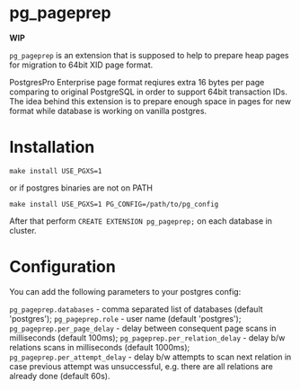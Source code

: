 # pg_pageprep

**WIP**

`pg_pageprep` is an extension that is supposed to help to prepare heap pages for migration to 64bit XID page format.

PostgresPro Enterprise page format reqiures extra 16 bytes per page comparing to original PostgreSQL in order to support 64bit transaction IDs. The idea behind this extension is to prepare enough space in pages for new format while database is working on vanilla postgres.

# Installation

```
make install USE_PGXS=1
```

or if postgres binaries are not on PATH

```
make install USE_PGXS=1 PG_CONFIG=/path/to/pg_config
```

After that perform `CREATE EXTENSION pg_pageprep;` on each database in cluster.

# Configuration

You can add the following parameters to your postgres config:

`pg_pageprep.databases` - comma separated list of databases (default 'postgres');
`pg_pageprep.role` - user name (default 'postgres');
`pg_pageprep.per_page_delay` - delay between consequent page scans in milliseconds (default 100ms);
`pg_pageprep.per_relation_delay` - delay b/w relations scans in milliseconds (default 1000ms);
`pg_pageprep.per_attempt_delay` - delay b/w attempts to scan next relation in case previous attempt was unsuccessful, e.g. there are all relations are already done (default 60s).
